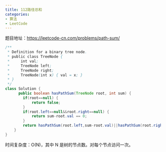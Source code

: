 ```yaml
---
title: 112路径总和
categories: 
- 算法
- LeetCode
---
```


题目地址：https://leetcode-cn.com/problems/path-sum/

```java
/**
 * Definition for a binary tree node.
 * public class TreeNode {
 *     int val;
 *     TreeNode left;
 *     TreeNode right;
 *     TreeNode(int x) { val = x; }
 * }
 */
class Solution {
      public boolean hasPathSum(TreeNode root, int sum) {
        if(root==null) {
            return false;
        }
        if(root.left==null&&root.right==null) {
            return sum-root.val == 0;
        } 
        return hasPathSum(root.left,sum-root.val)||hasPathSum(root.right,sum-root.val);
    }
}
```

时间复杂度：O(N)，其中 N 是树的节点数。对每个节点访问一次。